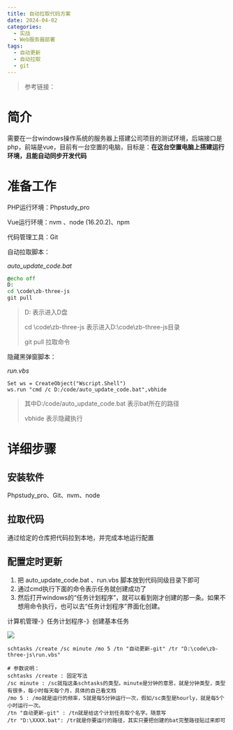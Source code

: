 ```yaml
---
title: 自动拉取代码方案
date: 2024-04-02
categories:
  - 实战
  - Web服务器部署
tags:
  - 自动更新
  - 自动拉取
  - git
---
```


> 参考链接：

# 简介

需要在一台windows操作系统的服务器上搭建公司项目的测试环境，后端接口是php，前端是vue，目前有一台空置的电脑，目标是：**在这台空置电脑上搭建运行环境，且能自动同步开发代码**

# 准备工作

PHP运行环境：Phpstudy_pro

Vue运行环境：nvm 、node (16.20.2)、npm

代码管理工具：Git

自动拉取脚本：

*auto_update_code.bat*

```bat
@echo off
D:
cd \code\zb-three-js
git pull
```

> D: 表示进入D盘
>
> cd \code\zb-three-js 表示进入D:\code\zb-three-js目录
>
> git pull 拉取命令

隐藏黑弹窗脚本：

*run.vbs*

```vbscript
Set ws = CreateObject("Wscript.Shell")
ws.run "cmd /c D:/code/auto_update_code.bat",vbhide
```

> 其中D:/code/auto_update_code.bat 表示bat所在的路径
>
> vbhide 表示隐藏执行

# 详细步骤

## 安装软件

Phpstudy_pro、Git、nvm、node

## 拉取代码

通过给定的仓库把代码拉到本地，并完成本地运行配置

## 配置定时更新

1. 把 auto_update_code.bat 、run.vbs 脚本放到代码同级目录下即可
2. 通过cmd执行下面的命令表示任务就创建成功了
3. 然后打开windows的“任务计划程序”，就可以看到刚才创建的那一条。如果不想用命令执行，也可以去“任务计划程序”界面化创建。

计算机管理-》任务计划程序-》创建基本任务

![](https://cdn.jsdelivr.net/gh/hfshaobing/picx-images-hosting@master/企业微信截图_20240403090754.1c56hm7ma3ds.webp)

``` 
schtasks /create /sc minute /mo 5 /tn "自动更新-git" /tr "D:\code\zb-three-js\run.vbs"

# 参数说明：
schtasks /create : 固定写法
/sc minute : /sc就指这条schtasks的类型。minute是分钟的意思，就是分钟类型，类型有很多，每小时每天每个月，具体的自己看文档
/mo 5 : /mo就是运行的频率，5就是每5分钟运行一次，假如/sc类型是hourly，就是每5个小时运行一次。
/tn "自动更新-git" : /tn就是给这个计划任务取个名字。随意写
/tr "D:\XXXX.bat": /tr就是你要运行的路径，其实只要把创建的bat完整路径贴过来即可
```


